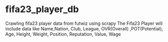 # fifa23_player_db
Crawling fifa23 player data from futwiz using scrapy
The Fifa23 Player will include data like 
Name,Nation, Club, League, OVR(Overall) ,POT(Potential), Age, Height, Weight, Position, Reputation, Value, Wage
